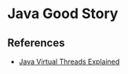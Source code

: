 # Java Good Story

## References

- [Java Virtual Threads Explained](https://www.javai.net/post/202204/java-virtual-threads-explained/)